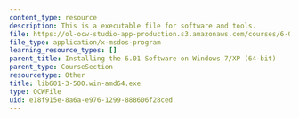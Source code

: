 ```yaml
---
content_type: resource
description: This is a executable file for software and tools.
file: https://ol-ocw-studio-app-production.s3.amazonaws.com/courses/6-01sc-introduction-to-electrical-engineering-and-computer-science-i-spring-2011/e18f915e8a6ae9761299888606f28ced_lib601-3-500.win-amd64.exe
file_type: application/x-msdos-program
learning_resource_types: []
parent_title: Installing the 6.01 Software on Windows 7/XP (64-bit)
parent_type: CourseSection
resourcetype: Other
title: lib601-3-500.win-amd64.exe
type: OCWFile
uid: e18f915e-8a6a-e976-1299-888606f28ced
---
```


